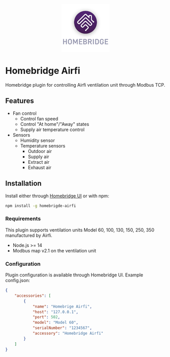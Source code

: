 
<p align="center">

<img src="https://github.com/homebridge/branding/raw/master/logos/homebridge-wordmark-logo-vertical.png" width="150">

</p>


# Homebridge Airfi

Homebridge plugin for controlling Airfi ventilation unit through Modbus TCP.

## Features

- Fan control
  - Control fan speed
  - Control "At home"/"Away" states
  - Supply air temperature control
- Sensors
  - Humidity sensor
  - Temperature sensors
    - Outdoor air
    - Supply air
    - Extract air
    - Exhaust air

## Installation

Install either through [Homebridge UI](https://github.com/oznu/homebridge-config-ui-x#plugin-screen) or with npm:

```bash
npm install -g homebrigde-airfi
```

### Requirements

This plugin supports ventilation units Model 60, 100, 130, 150, 250, 350 manufactured by Airfi.

- Node.js >= 14
- Modbus map v2.1 on the ventilation unit

### Configuration

Plugin configuration is available through Homebridge UI. Example config.json:

```json
{
    "accessories": [
        {
            "name": "Homebrige Airfi",
            "host": "127.0.0.1",
            "port": 502,
            "model": "Model 60",
            "serialNumber": "1234567",
            "accessory": "Homebridge Airfi"
        }
    ]
}
```
